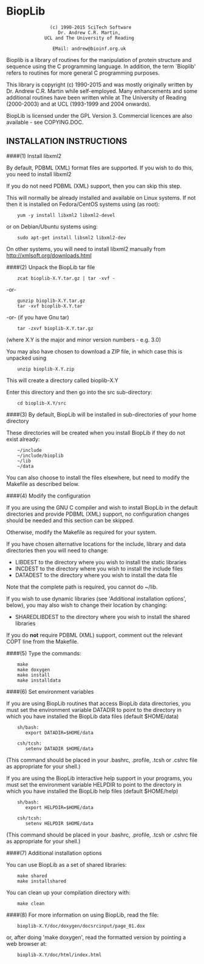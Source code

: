 
BiopLib
=======

                    (c) 1990-2015 SciTech Software
                       Dr. Andrew C.R. Martin,
                  UCL and The University of Reading

                     EMail: andrew@bioinf.org.uk



Bioplib is a library of routines for the manipulation of protein
structure and sequence using the C programming language. In addition,
the term `Bioplib' refers to routines for more general C programming
purposes.

This library is copyright (c) 1990-2015 and was mostly originally
written by Dr. Andrew C.R. Martin while self-employed. Many
enhancements and some additional routines have been written while at
The University of Reading (2000-2003) and at UCL (1993-1999 and 2004
onwards).

BiopLib is licensed under the GPL Version 3. Commercial licences are
also available - see COPYING.DOC.


INSTALLATION INSTRUCTIONS
-------------------------

####(1) Install libxml2

By default, PDBML (XML) format files are supported. If you wish to do
this, you need to install libxml2

If you do not need PDBML (XML) support, then you can skip this step.

This will normally be already installed and available on Linux
systems. If not then it is installed on Fedora/CentOS systems using
(as root):

        yum -y install libxml2 libxml2-devel

or on Debian/Ubuntu systems using:

        sudo apt-get install libsml2 libxml2-dev

On other systems, you will need to install libxml2 manually from 
http://xmlsoft.org/downloads.html


####(2) Unpack the BiopLib tar file

        zcat bioplib-X.Y.tar.gz | tar -xvf -
-or-

        gunzip bioplib-X.Y.tar.gz
        tar -xvf bioplib-X.Y.tar
-or- (if you have Gnu tar)

        tar -zxvf bioplib-X.Y.tar.gz

(where X.Y is the major and minor version numbers - e.g. 3.0)

You may also have chosen to download a ZIP file, in which case this is unpacked using

        unzip bioplib-X.Y.zip

This will create a directory called bioplib-X.Y

Enter this directory and then go into the src sub-directory:

        cd bioplib-X.Y/src



####(3) By default, BiopLib will be installed in sub-directories of your home directory

These directories will be created when you install BiopLib if they do
not exist already:

        ~/include
        ~/include/bioplib
        ~/lib
        ~/data

You can also choose to install the files elsewhere, but need to modify
the Makefile as described below.



####(4) Modify the configuration

If you are using the GNU C compiler and wish to install BiopLib in the
default directories and provide PDBML (XML) support, no configuration
changes should be needed and this section can be skipped.

Otherwise, modify the Makefile as required for your system. 

If you have chosen alternative locations for the include, library and data
directories then you will need to change:

- LIBDEST to the directory where you wish to install the static libraries
- INCDEST to the directory where you wish to install the include files
- DATADEST to the directory where you wish to install the data file

Note that the complete path is required, you cannot do ~/lib.

If you wish to use dynamic libraries (see 'Additional installation
options', below), you may also wish to change their location by
changing:

- SHAREDLIBDEST to the directory where you wish to install the shared libraries

If you do **not** require PDBML (XML) support, comment out the relevant 
COPT line from the Makefile.



####(5) Type the commands:

        make 
        make doxygen
        make install
        make installdata




####(6) Set environment variables

If you are using BiopLib routines that access BiopLib data directories, you must set the environment variable DATADIR to point to the directory in which you have installed the BiopLib data files (default $HOME/data)

        sh/bash:
           export DATADIR=$HOME/data

        csh/tcsh:
           setenv DATADIR $HOME/data
(This command should be placed in your .bashrc, .profile, .tcsh or .cshrc file as appropriate for your shell.)

If you are using the BiopLib interactive help support in your
programs, you must set the environment variable HELPDIR to point to
the directory in which you have installed the BiopLib help files
(default $HOME/help)

        sh/bash:
           export HELPDIR=$HOME/data

        csh/tcsh:
           setenv HELPDIR $HOME/data
(This command should be placed in your .bashrc, .profile, .tcsh or .cshrc file as appropriate for your shell.)




####(7) Additional installation options

You can use BiopLib as a set of shared libraries:

        make shared
        make installshared

You can clean up your compilation directory with:

        make clean




####(8) For more information on using BiopLib, read the file:

        bioplib-X.Y/doc/doxygen/docsrcinput/page_01.dox

or, after doing 'make doxygen', read the formatted version by pointing
a web browser at:

        bioplib-X.Y/doc/html/index.html


